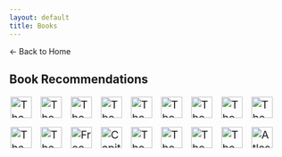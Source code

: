 ```yaml
---
layout: default
title: Books
---
```


<a href="https://anish7600.github.io/" style="text-decoration: none;">← Back to Home</a>

<style>
.badge-link {
  font-size: 1.2rem;
  display: inline-block;
  margin: 2px;
}

.badge-link img {
  transition: transform 0.3s ease, filter 0.3s ease;
  height: 38px;
}

.badge-link:hover img {
  transform: scale(1.1);
  filter: brightness(1.2);
}
</style>

## Book Recommendations

<div style="display: flex; flex-wrap: wrap; gap: 12px;">
    <a href="https://www.amazon.com/Rational-Optimist-Prosperity-Evolves-P-s/dp/0061452068" class="badge-link">
        <img src="https://img.shields.io/badge/The_Rational_Optimist_by_Matt_Ridley-C76D3A?style=for-the-badge&logo=book&logoColor=white" alt="The Rational Optimist"/>
    </a>
    <a href="https://www.amazon.com/Ominous-Parallels-End-America/dp/0452011175" class="badge-link">
        <img src="https://img.shields.io/badge/The_Ominous_Parallels_by_Leonard_Peikoff-6BC76D?style=for-the-badge&logo=book&logoColor=white" alt="The Ominous Parallels"/>
    </a>
    <a href="https://www.amazon.com/Sovereign-Individual-Mastering-Transition-Information/dp/0684832720" class="badge-link">
        <img src="https://img.shields.io/badge/The_Sovereign_Individual_by_James_Dale_Davidson_and_Lord_William_Rees_Mogg-6BC76D?style=for-the-badge&logo=book&logoColor=white" alt="The Sovereign Individual"/>
    </a>
    <a href="https://www.amazon.com/Commanding-Heights-Battle-World-Economy/dp/068483569X" class="badge-link">
        <img src="https://img.shields.io/badge/The_Commanding_Heights_by_Daniel_Yergin_and_Joseph_Stanislaw-6D83C7?style=for-the-badge&logo=book&logoColor=white" alt="The Commanding Heights"/>
    </a>
    <a href="https://www.amazon.com/Wealth-Nations-Modern-Library/dp/0679424733" class="badge-link">
        <img src="https://img.shields.io/badge/The_Wealth_of_Nations_by_Adam_Smith-C76D9A?style=for-the-badge&logo=book&logoColor=white" alt="The Wealth of Nations"/>
    </a>
    <a href="https://www.amazon.com/Myth-Rational-Voter-Democracies-Policies/dp/0691138737" class="badge-link">
        <img src="https://img.shields.io/badge/The_Myth_of_the_Rational_Voter_by_Bryan_Caplan-6D4E8E?style=for-the-badge&logo=book&logoColor=white" alt="The Myth of the Rational Voter"/>
    </a>
    <a href="https://www.amazon.com/Ethics-Liberty-Murray-N-Rothbard/dp/0814775594" class="badge-link">
        <img src="https://img.shields.io/badge/The_Ethics_of_Liberty_by_Murray_Rothbard-C7A44D?style=for-the-badge&logo=book&logoColor=white" alt="The Ethics of Liberty"/>
    </a>
    <a href="https://www.amazon.com/Objectivist-1966-1968-Ayn-Rand-Periodicals/dp/B0DPJV2DFB/" class="badge-link">
        <img src="https://img.shields.io/badge/The_Objectivist_by_Ayn_Rand-B9D7A6?style=for-the-badge&logo=book&logoColor=white" alt="The Objectivist"/>
    </a>
    <a href="https://www.amazon.com/Capitalist-Manifesto-Global-Market-World/dp/1838957928" class="badge-link">
        <img src="https://img.shields.io/badge/The_Capitalist_Manifesto_by_Louis_O_Kelso_and_Mortimer_J_Adler-C76D3A?style=for-the-badge&logo=book&logoColor=white" alt="The Capitalist Manifesto"/>
    </a>
    <a href="https://www.amazon.com/Rise-Fall-Society-Economic-Institutions/dp/1774642182" class="badge-link">
        <img src="https://img.shields.io/badge/The_Rise_and_Fall_of_Society_by_Frank_Chodorov-6D83C7?style=for-the-badge&logo=book&logoColor=white" alt="The Rise and Fall of Society"/>
    </a>
    <a href="https://www.amazon.com/Road-Serfdom-Documents-Definitive-Collected/dp/0226320553" class="badge-link">
        <img src="https://img.shields.io/badge/The_Road_to_Serfdom_by_Friedrich_Hayek-C76D9A?style=for-the-badge&logo=book&logoColor=white" alt="The Road to Serfdom"/>
    </a>
    <a href="https://www.amazon.com/Free-Choose-Statement-Milton-Friedman/dp/0156334607" class="badge-link">
        <img src="https://img.shields.io/badge/Free_to_Choose_by_Milton_Friedman-C7A44D?style=for-the-badge&logo=book&logoColor=white" alt="Free to Choose"/>
    </a>
    <a href="https://www.amazon.com/Capitalism-Unknown-Ideal-Ayn-Rand/dp/0451147952" class="badge-link">
        <img src="https://img.shields.io/badge/Capitalism_The_Unknown_Ideal_by_Ayn_Rand-FFC300?style=for-the-badge&logo=book&logoColor=white" alt="Capitalism: The Unknown Ideal"/>
    </a>
    <a href="https://www.amazon.com/Virtue-Liberty-Tibor-Machan/dp/0910614938" class="badge-link">
        <img src="https://img.shields.io/badge/The_Virtue_of_Liberty_by_Tibor_R_Machan-B9D7A6?style=for-the-badge&logo=book&logoColor=white" alt="The Virtue of Liberty"/>
    </a>
    <a href="https://www.amazon.com/Capitalist-Revolution-Peter-L-Berger/dp/0465008674" class="badge-link">
        <img src="https://img.shields.io/badge/The_Capitalist_Revolution_by_Peter_Berger-C76D3A?style=for-the-badge&logo=book&logoColor=white" alt="The Capitalist Revolution"/>
    </a>
    <a href="https://www.amazon.com/Virtue-Selfishness-Fiftieth-Anniversary/dp/0451163931" class="badge-link">
        <img src="https://img.shields.io/badge/The_Virtue_of_Selfishness_by_Ayn_Rand-C76D9A?style=for-the-badge&logo=book&logoColor=white" alt="The Virtue of Selfishness"/>
    </a>
    <a href="https://www.amazon.com/Fountainhead-Ayn-Rand/dp/0451191153" class="badge-link">
        <img src="https://img.shields.io/badge/The_Fountainhead_by_Ayn_Rand-6D4E8E?style=for-the-badge&logo=book&logoColor=white" alt="The Fountainhead"/>
    </a>
    <a href="https://www.amazon.com/Atlas-Shrugged-Ayn-Rand/dp/0451191145" class="badge-link">
        <img src="https://img.shields.io/badge/Atlas_Shrugged_by_Ayn_Rand-C76D3A?style=for-the-badge&logo=book&logoColor=white" alt="Atlas Shrugged"/>
    </a>
</div>
